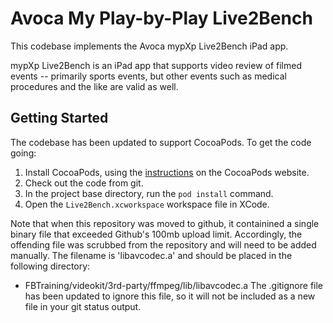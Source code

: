 # Avoca My Play-by-Play Live2Bench

This codebase implements the Avoca mypXp Live2Bench iPad app. 

mypXp Live2Bench is an iPad app that supports video review of filmed events -- primarily
sports events, but other events such as medical procedures and the like are valid as well.

## Getting Started

The codebase has been updated to support CocoaPods. To get the code going:

1. Install CocoaPods, using the [instructions](https://guides.cocoapods.org/using/getting-started.html) on the CocoaPods website.
2. Check out the code from git.
3. In the project base directory, run the `pod install` command.
4. Open the `Live2Bench.xcworkspace` workspace file in XCode.

Note that when this repository was moved to github, it containined a single binary file that exceeded Github's 100mb upload limit. Accordingly, the offending file was scrubbed from the repository and will need to be added manually. The filename is 'libavcodec.a' and should be placed in the following directory:
- FBTraining/videokit/3rd-party/ffmpeg/lib/libavcodec.a 
The .gitignore file has been updated to ignore this file, so it will not be included as a new file in your git status output.
